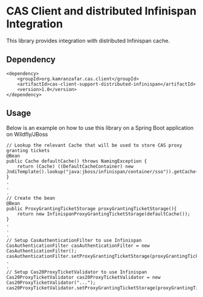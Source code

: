 # CAS Client and distributed Infinispan Integration
This library provides integration with distributed Infinispan cache.

## Dependency

<pre><code>&lt;dependency&gt;
    &lt;groupId&gt;org.kamranzafar.cas.client&lt;/groupId&gt;
    &lt;artifactId&gt;cas-client-support-distributed-infinispan&lt;/artifactId&gt;
    &lt;version&gt;1.0&lt;/version&gt;
&lt;/dependency&gt;
</code></pre>


## Usage

Below is an example on how to use this library on a Spring Boot application on Wildfly/JBoss

<pre><code>// Lookup the relevant Cache that will be used to store CAS proxy granting tickets
@Bean
public Cache defaultCache() throws NamingException {
    return (Cache) ((DefaultCacheContainer) new JndiTemplate().lookup("java:jboss/infinispan/container/sso")).getCache();
}
.
.
.
// Create the bean
@Bean
public ProxyGrantingTicketStorage proxyGrantingTicketStorage(){
    return new InfinispanProxyGrantingTicketStorage(defaultCache());
}
.
.
.
// Setup CasAuthenticationFilter to use Infinispan
CasAuthenticationFilter casAuthenticationFilter = new CasAuthenticationFilter();
casAuthenticationFilter.setProxyGrantingTicketStorage(proxyGrantingTicketStorage());
.
.
// Setup Cas20ProxyTicketValidator to use Infinispan
Cas20ProxyTicketValidator cas20ProxyTicketValidator = new Cas20ProxyTicketValidator("...");
cas20ProxyTicketValidator.setProxyGrantingTicketStorage(proxyGrantingTicketStorage());
</code></pre>